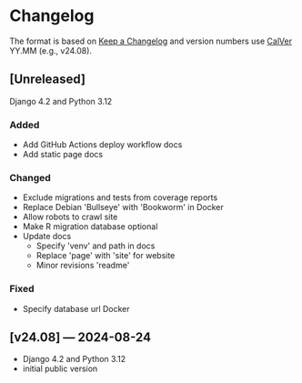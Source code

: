 # Changelog

The format is based on [Keep a Changelog](https://keepachangelog.com/en/1.1.0/)
and version numbers use
[CalVer](https://calver.org/#when-to-use-calver) YY.MM (e.g., v24.08).

## [Unreleased]

Django 4.2 and Python 3.12

### Added

- Add GitHub Actions deploy workflow docs
- Add static page docs

### Changed

- Exclude migrations and tests from coverage reports
- Replace Debian 'Bullseye' with 'Bookworm' in Docker
- Allow robots to crawl site
- Make R migration database optional
- Update docs
  - Specify 'venv' and path in docs
  - Replace 'page' with 'site' for website
  - Minor revisions 'readme'

### Fixed

- Specify database url Docker

## [v24.08] — 2024-08-24

- Django 4.2 and Python 3.12
- initial public version
